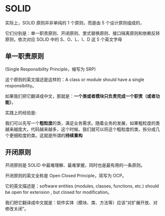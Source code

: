 # SOLID



实际上，SOLID 原则并非单纯的 1 个原则，而是由 5 个设计原则组成的，

它们分别是：单一职责原则、开闭原则、里式替换原则、接口隔离原则和依赖反转原则，依次对应 SOLID 中的 S、O、L、I、D 这 5 个英文字母



## 单一职责原则 

(Single Responsibility Principle，缩写为 SRP)

这个原则的英文描述是这样的：A class or module should have a single responsibility。

如果我们把它翻译成中文，那就是：**一个类或者模块只负责完成一个职责（或者功能）**。



实践上的经验是: 

我们可以先写一个**粗粒度**的类，满足业务需求。随着业务的发展，如果粗粒度的类越来越庞大，代码越来越多，这个时候，我们就可以将这个粗粒度的类，拆分成几个更细粒度的类。这就是所谓的**持续重构**



## 开闭原则

开闭原则是 SOLID 中最难理解、最难掌握，同时也是最有用的一条原则。

开闭原则的英文全称是 Open Closed Principle，简写为 OCP。

它的英文描述是：software entities (modules, classes, functions, etc.) should be open for extension , but closed for modification。

我们把它翻译成中文就是：软件实体（模块、类、方法等）应该“对扩展开放、对修改关闭”。

